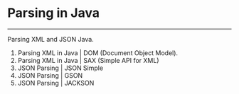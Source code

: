 # Parsing in Java

---

Parsing XML and JSON Java.

1. Parsing XML in Java | DOM (Document Object Model).
2. Parsing XML in Java | SAX (Simple API for XML)
3. JSON Parsing | JSON Simple
4. JSON Parsing | GSON
5. JSON Parsing | JACKSON



